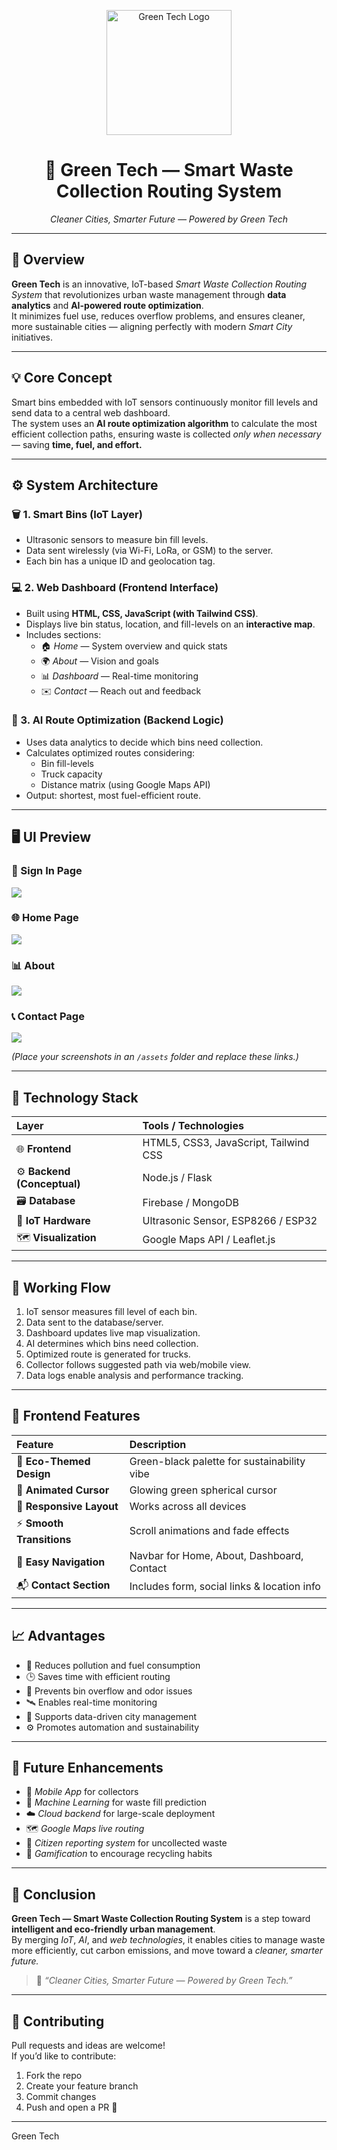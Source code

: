 <!-- 🌿 Green Tech Logo -->
<p align="center">
  <img src="l.jpg" alt="Green Tech Logo" width="200"/>
</p>

<h1 align="center">🌿 Green Tech — Smart Waste Collection Routing System</h1>
<p align="center">
  <em>Cleaner Cities, Smarter Future — Powered by Green Tech</em>
</p>

---

## 🧭 Overview

**Green Tech** is an innovative, IoT-based *Smart Waste Collection Routing System* that revolutionizes urban waste management through **data analytics** and **AI-powered route optimization**.  
It minimizes fuel use, reduces overflow problems, and ensures cleaner, more sustainable cities — aligning perfectly with modern *Smart City* initiatives.

---

## 💡 Core Concept

Smart bins embedded with IoT sensors continuously monitor fill levels and send data to a central web dashboard.  
The system uses an **AI route optimization algorithm** to calculate the most efficient collection paths, ensuring waste is collected *only when necessary* — saving **time, fuel, and effort.**

---

## ⚙️ System Architecture

### 🗑 1. Smart Bins (IoT Layer)
- Ultrasonic sensors to measure bin fill levels.
- Data sent wirelessly (via Wi-Fi, LoRa, or GSM) to the server.
- Each bin has a unique ID and geolocation tag.

### 💻 2. Web Dashboard (Frontend Interface)
- Built using **HTML, CSS, JavaScript (with Tailwind CSS)**.
- Displays live bin status, location, and fill-levels on an **interactive map**.
- Includes sections:
  - 🏠 *Home* — System overview and quick stats  
  - 🌍 *About* — Vision and goals  
  - 📊 *Dashboard* — Real-time monitoring  
  - ✉️ *Contact* — Reach out and feedback  

### 🧠 3. AI Route Optimization (Backend Logic)
- Uses data analytics to decide which bins need collection.
- Calculates optimized routes considering:
  - Bin fill-levels
  - Truck capacity
  - Distance matrix (using Google Maps API)
- Output: shortest, most fuel-efficient route.

---

## 🖥️ UI Preview

### 🔐 Sign In Page
<img src="Screenshot 2025-10-21 182805.png">

### 🌐 Home Page
<img src="Screenshot 2025-10-21 182718.png">

### 📊 About 
<img src="Screenshot 2025-10-21 182748.png">

### 📞 Contact Page
<img src="Screenshot 2025-10-21 182831.png">

*(Place your screenshots in an `/assets` folder and replace these links.)*

---

## 🧠 Technology Stack

| Layer | Tools / Technologies |
| :----- | :------------------- |
| 🌐 **Frontend** | HTML5, CSS3, JavaScript, Tailwind CSS |
| ⚙️ **Backend (Conceptual)** | Node.js / Flask |
| 🗃 **Database** | Firebase / MongoDB |
| 📡 **IoT Hardware** | Ultrasonic Sensor, ESP8266 / ESP32 |
| 🗺 **Visualization** | Google Maps API / Leaflet.js |

---

## 🔄 Working Flow

1. IoT sensor measures fill level of each bin.  
2. Data sent to the database/server.  
3. Dashboard updates live map visualization.  
4. AI determines which bins need collection.  
5. Optimized route is generated for trucks.  
6. Collector follows suggested path via web/mobile view.  
7. Data logs enable analysis and performance tracking.

---

## 🎨 Frontend Features

| Feature | Description |
| :------- | :----------- |
| 🌱 **Eco-Themed Design** | Green-black palette for sustainability vibe |
| 💫 **Animated Cursor** | Glowing green spherical cursor |
| 📱 **Responsive Layout** | Works across all devices |
| ⚡ **Smooth Transitions** | Scroll animations and fade effects |
| 🧭 **Easy Navigation** | Navbar for Home, About, Dashboard, Contact |
| 📬 **Contact Section** | Includes form, social links & location info |

---

## 📈 Advantages

- 🌿 Reduces pollution and fuel consumption  
- 🕒 Saves time with efficient routing  
- 🧹 Prevents bin overflow and odor issues  
- 🛰️ Enables real-time monitoring  
- 🧾 Supports data-driven city management  
- ⚙️ Promotes automation and sustainability  

---

## 🔮 Future Enhancements

- 📱 *Mobile App* for collectors  
- 🧠 *Machine Learning* for waste fill prediction  
- ☁️ *Cloud backend* for large-scale deployment  
- 🗺 *Google Maps live routing*  
- 🧍 *Citizen reporting system* for uncollected waste  
- 🎯 *Gamification* to encourage recycling habits  

---

## 📜 Conclusion

**Green Tech — Smart Waste Collection Routing System** is a step toward **intelligent and eco-friendly urban management**.  
By merging *IoT*, *AI*, and *web technologies*, it enables cities to manage waste more efficiently, cut carbon emissions, and move toward a *cleaner, smarter future.*

> 💚 *“Cleaner Cities, Smarter Future — Powered by Green Tech.”*

---

## 🤝 Contributing

Pull requests and ideas are welcome!  
If you’d like to contribute:
1. Fork the repo  
2. Create your feature branch  
3. Commit changes  
4. Push and open a PR 🚀

---

Green Tech</b></p>
